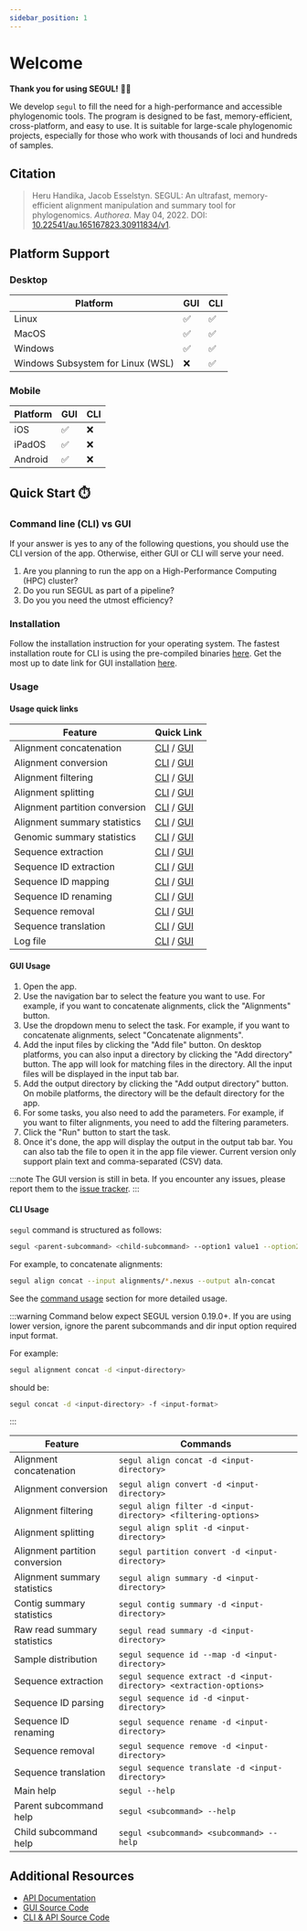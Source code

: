 ```yaml
---
sidebar_position: 1
---
```


# Welcome

**Thank you for using SEGUL!** 🙏🏻

We develop `segul` to fill the need for a high-performance and accessible phylogenomic tools. The program is designed to be fast, memory-efficient, cross-platform, and easy to use. It is suitable for large-scale phylogenomic projects, especially for those who work with thousands of loci and hundreds of samples.

## Citation

> Heru Handika, Jacob Esselstyn. SEGUL: An ultrafast, memory-efficient alignment manipulation and summary tool for phylogenomics. _Authorea_. May 04, 2022. DOI: [10.22541/au.165167823.30911834/v1](https://www.authorea.com/doi/full/10.22541/au.165167823.30911834/v1).

## Platform Support

### Desktop

| Platform                          | GUI | CLI |
| --------------------------------- | --- | --- |
| Linux                             | ✅   | ✅   |
| MacOS                             | ✅   | ✅   |
| Windows                           | ✅   | ✅   |
| Windows Subsystem for Linux (WSL) | ❌   | ✅   |

### Mobile

| Platform | GUI | CLI |
| -------- | --- | --- |
| iOS      | ✅   | ❌   |
| iPadOS   | ✅   | ❌   |
| Android  | ✅   | ❌   |

## Quick Start ⏱️

### Command line (CLI) vs GUI

If your answer is yes to any of the following questions, you should use the CLI version of the app. Otherwise, either GUI or CLI will serve your need.

1. Are you planning to run the app on a High-Performance Computing (HPC) cluster?
2. Do you run SEGUL as part of a pipeline?
3. Do you you need the utmost efficiency?

### Installation

Follow the installation instruction for your operating system. The fastest installation route for CLI is using the pre-compiled binaries [here](./installation/install_binary). Get the most up to date link for GUI installation [here](./installation/install_gui).

### Usage

#### Usage quick links

| Feature                        | Quick Link                                                  |
| ------------------------------ | ----------------------------------------------------------- |
| Alignment concatenation        | [CLI](./cli-usage/concat) / [GUI](./gui-usage/concat)       |
| Alignment conversion           | [CLI](./cli-usage/convert) / [GUI](./gui-usage/convert)     |
| Alignment filtering            | [CLI](./cli-usage/filter) / [GUI](./gui-usage/filter)       |
| Alignment splitting            | [CLI](./cli-usage/split) / [GUI](./gui-usage/split)         |
| Alignment partition conversion | [CLI](./cli-usage/partition) / [GUI](./gui-usage/partition) |
| Alignment summary statistics   | [CLI](./cli-usage/summary) / [GUI](./gui-usage/summary)     |
| Genomic summary statistics     | [CLI](./cli-usage/genomic) / [GUI](./gui-usage/genomic)     |
| Sequence extraction            | [CLI](./cli-usage/extract) / [GUI](./gui-usage/extract)     |
| Sequence ID extraction         | [CLI](./cli-usage/id) / [GUI](./gui-usage/id)               |
| Sequence ID mapping            | [CLI](./cli-usage/map.md) / [GUI](./gui-usage/id)           |
| Sequence ID renaming           | [CLI](./cli-usage/rename) / [GUI](./gui-usage/rename)       |
| Sequence removal               | [CLI](./cli-usage/remove) / [GUI](./gui-usage/remove)       |
| Sequence translation           | [CLI](./cli-usage/translate) / [GUI](./gui-usage/translate) |
| Log file                       | [CLI](./cli-usage/log) / [GUI](./gui-usage/log)             |

#### GUI Usage

1. Open the app.
2. Use the navigation bar to select the feature you want to use. For example, if you want to concatenate alignments, click the "Alignments" button.
3. Use the dropdown menu to select the task. For example, if you want to concatenate alignments, select "Concatenate alignments".
4. Add the input files by clicking the "Add file" button. On desktop platforms, you can also input a directory by clicking the "Add directory" button. The app will look for matching files in the directory. All the input files will be displayed in the input tab bar.
5. Add the output directory by clicking the "Add output directory" button. On mobile platforms, the directory will be the default directory for the app.
6. For some tasks, you also need to add the parameters. For example, if you want to filter alignments, you need to add the filtering parameters.
7. Click the "Run" button to start the task.
8. Once it's done, the app will display the output in the output tab bar. You can also tab the file to open it in the app file viewer. Current version only support plain text and comma-separated (CSV) data.

:::note
The GUI version is still in beta. If you encounter any issues, please report them to the [issue tracker](https://github.com/hhandika/segui/issues).
:::

#### CLI Usage

`segul` command is structured as follows:

```bash
segul <parent-subcommand> <child-subcommand> --option1 value1 --option2 value2
```

For example, to concatenate alignments:

```bash
segul align concat --input alignments/*.nexus --output aln-concat
```

See the [command usage](./cli-usage/command_options.md) section for more detailed usage.

:::warning
Command below expect SEGUL version 0.19.0+. If you are using lower version, ignore the parent subcommands and dir input option required input format.

For example:

```bash
segul alignment concat -d <input-directory>
```

should be:

```bash
segul concat -d <input-directory> -f <input-format>
```

:::

| Feature                        | Commands                                                           |
| ------------------------------ | ------------------------------------------------------------------ |
| Alignment concatenation        | `segul align concat -d <input-directory>`                          |
| Alignment conversion           | `segul align convert -d <input-directory>`                         |
| Alignment filtering            | `segul align filter -d <input-directory> <filtering-options>`      |
| Alignment splitting            | `segul align split -d <input-directory>`                           |
| Alignment partition conversion | `segul partition convert -d <input-directory>`                     |
| Alignment summary statistics   | `segul align summary -d <input-directory>`                         |
| Contig summary statistics      | `segul contig summary -d <input-directory>`                        |
| Raw read summary statistics    | `segul read summary -d <input-directory>`                          |
| Sample distribution            | `segul sequence id --map -d <input-directory>`                     |
| Sequence extraction            | `segul sequence extract -d <input-directory> <extraction-options>` |
| Sequence ID parsing            | `segul sequence id -d <input-directory>`                           |
| Sequence ID renaming           | `segul sequence rename -d <input-directory>`                       |
| Sequence removal               | `segul sequence remove -d <input-directory>`                       |
| Sequence translation           | `segul sequence translate -d <input-directory>`                    |
| Main help                      | `segul --help`                                                     |
| Parent subcommand help         | `segul <subcommand> --help`                                        |
| Child subcommand help          | `segul <subcommand> <subcommand> --help`                           |

## Additional Resources

- [API Documentation](https://docs.rs/segul/0.18.1/segul/)
- [GUI Source Code](https://github.com/hhandika/segui)
- [CLI & API Source Code](https://github.com/hhandika/segul)
